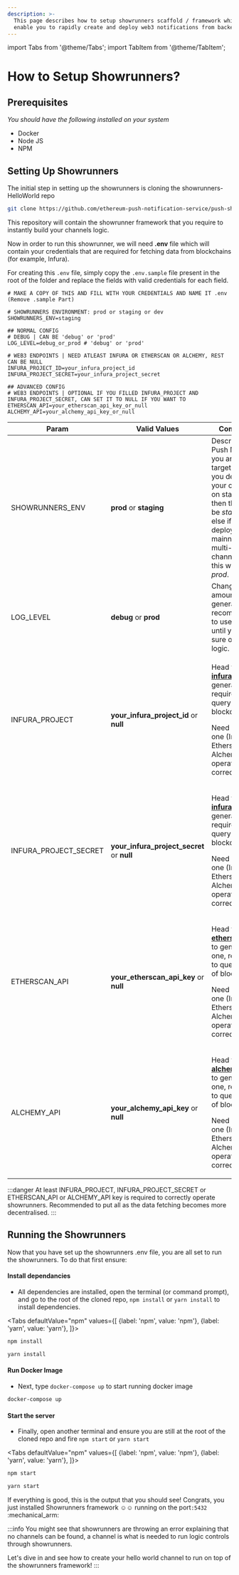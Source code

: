 ```yaml
---
description: >-
  This page describes how to setup showrunners scaffold / framework which will
  enable you to rapidly create and deploy web3 notifications from backend.
---
```


import Tabs from '@theme/Tabs';
import TabItem from '@theme/TabItem';

# How to Setup Showrunners?

## Prerequisites

_You should have the following installed on your system_

* Docker
* Node JS
* NPM

## Setting Up Showrunners

The initial step in setting up the showrunners is cloning the showrunners-HelloWorld repo

```bash
git clone https://github.com/ethereum-push-notification-service/push-showrunners-framework
```

This repository will contain the showrunner framework that you require to instantly build your channels logic.

Now in order to run this showrunner, we will need  **.env** file which will contain your credentials that are required for fetching data from blockchains (for example, Infura).

For creating this `.env` file, simply copy the `.env.sample` file present in the root of the folder and replace the fields with valid credentials for each field.

```
# MAKE A COPY OF THIS AND FILL WITH YOUR CREDENTIALS AND NAME IT .env (Remove .sample Part)

# SHOWRUNNERS ENVIRONMENT: prod or staging or dev
SHOWRUNNERS_ENV=staging

## NORMAL CONFIG
# DEBUG | CAN BE 'debug' or 'prod'
LOG_LEVEL=debug_or_prod # 'debug' or 'prod'

# WEB3 ENDPOINTS | NEED ATLEAST INFURA OR ETHERSCAN OR ALCHEMY, REST CAN BE NULL
INFURA_PROJECT_ID=your_infura_project_id
INFURA_PROJECT_SECRET=your_infura_project_secret

## ADVANCED CONFIG
# WEB3 ENDPOINTS | OPTIONAL IF YOU FILLED INFURA_PROJECT AND INFURA_PROJECT_SECRET, CAN SET IT TO NULL IF YOU WANT TO
ETHERSCAN_API=your_etherscan_api_key_or_null
ALCHEMY_API=your_alchemy_api_key_or_null
```

| Param                   | Valid Values                                  | Comment                                                                                                                                                                                                                       |
| ----------------------- | --------------------------------------------- | ----------------------------------------------------------------------------------------------------------------------------------------------------------------------------------------------------------------------------- |
| SHOWRUNNERS\_ENV        | **prod** or **staging**                       | Describes the Push Network you are targeting. If you deployed your channel on staging then this will be _staging_ else if you deployed on mainnet (even multi-chain channel) then this will be _prod_.                        |
| LOG\_LEVEL              | **debug** or **prod**                         | Changes the amount of log generated, recommended to use debug until you are sure of the logic.                                                                                                                                |
| INFURA\_PROJECT         | **your\_infura\_project\_id** or **null**     | <p>Head to <a href="https://infura.io/"><strong>infura.io</strong></a> to generate one, required to query data of blockchain. </p><p></p><p>Need atleast one (Infura, Etherscan or Alchemy) to operate correctly.</p>         |
| INFURA\_PROJECT\_SECRET | **your\_infura\_project\_secret** or **null** | <p>Head to <a href="https://infura.io/"><strong>infura.io</strong></a> to generate one, required to query data of blockchain. </p><p></p><p>Need atleast one (Infura, Etherscan or Alchemy) to operate correctly.</p>         |
| ETHERSCAN\_API          | **your\_etherscan\_api\_key** or **null**     | <p>Head to <a href="https://etherscan.io/"><strong>etherscan.io</strong></a> to generate one, required to query data of blockchain. </p><p></p><p>Need atleast one (Infura, Etherscan or Alchemy) to operate correctly.0</p>  |
| ALCHEMY\_API            | **your\_alchemy\_api\_key** or **null**       | <p>Head to <a href="https://www.alchemy.com/"><strong>alchemy.com</strong></a> to generate one, required to query data of blockchain. </p><p></p><p>Need atleast one (Infura, Etherscan or Alchemy) to operate correctly.</p> |

:::danger
At least INFURA\_PROJECT, INFURA\_PROJECT\_SECRET or ETHERSCAN\_API or ALCHEMY\_API key is required to correctly operate showrunners. Recommended to put all as the data fetching becomes more decentralised.
:::

## Running the Showrunners

Now that you have set up the showrunners .env file, you are all set to run the showrunners. To do that first ensure:

#### Install dependancies

* All dependencies are installed, open the terminal (or command prompt), and go to the root of the cloned repo, `npm install` or `yarn install` to install dependencies.

<Tabs
    defaultValue="npm"
    values={[
        {label: 'npm', value: 'npm'},
        {label: 'yarn', value: 'yarn'},
    ]}>
<TabItem value="npm">

```bash
npm install
```
</TabItem>
<TabItem value="yarn">

```bash
yarn install
```
</TabItem>
</Tabs>

#### Run Docker Image

* Next, type `docker-compose up` to start running docker image

```bash
docker-compose up
```

#### Start the server

* Finally, open another terminal and ensure you are still at the root of the cloned repo and fire `npm start`  or `yarn start`

<Tabs
    defaultValue="npm"
    values={[
        {label: 'npm', value: 'npm'},
        {label: 'yarn', value: 'yarn'},
    ]}>
<TabItem value="npm">

```bash
npm start
```
</TabItem>
<TabItem value="yarn">

```bash
yarn start
```
</TabItem>
</Tabs>

If everything is good, this is the output that you should see! Congrats, you just installed Showrunners framework :relaxed::relaxed: running on the port`:5432` :mechanical\_arm:

<!-- ![](<../../.gitbook/assets/Screen Shot 2022-05-09 at 12.57.40 PM.png>) -->

:::info
You might see that showrunners are throwing an error explaining that no channels can be found, a channel is what is needed to run logic controls through showrunners.&#x20;

Let's dive in and see how to create your hello world channel to run on top of the showrunners framework!
:::
